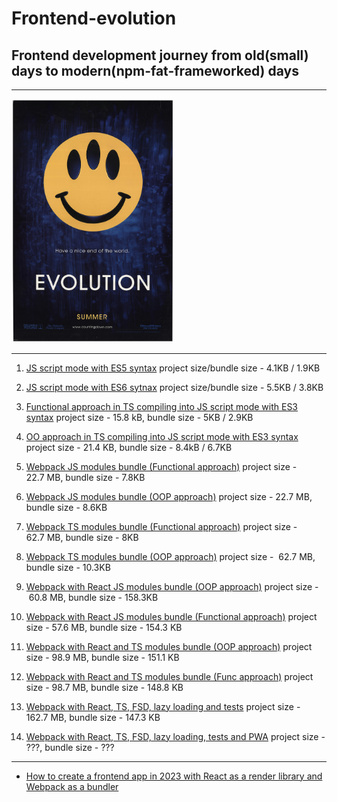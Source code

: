 # Frontend-evolution

## Frontend development journey from old(small) days to modern(npm-fat-frameworked) days

---

<img alt="cover" src="./evo.jpg" width="260" />

---

1. [JS script mode with ES5 syntax](https://github.com/PavPavv/frontend-evolution/tree/main/01_native-web-timer-es5-func) project size/bundle size - 4.1KB / 1.9KB

2. [JS script mode with ES6 sytnax](https://github.com/PavPavv/frontend-evolution/tree/main/02_native-web-timer-es6-class) project size/bundle size - 5.5KB / 3.8KB

3. [Functional approach in TS compiling into JS script mode with ES3 syntax](https://github.com/PavPavv/frontend-evolution/tree/main/03_native-web-timer-func-with-TS) project size - 15.8 kB, bundle size - 5KB / 2.9KB

4. [OO approach in TS compiling into JS script mode with ES3 syntax](https://github.com/PavPavv/frontend-evolution/tree/main/04_native-web-timer-class-with-TS) project size - 21.4 KB, bundle size - 8.4kB / 6.7KB

5. [Webpack JS modules bundle (Functional approach)](https://github.com/PavPavv/frontend-evolution/tree/main/05_webpack-js-timer) project size - 22.7 MB, bundle size - 7.8KB

6. [Webpack JS modules bundle (OOP approach)](https://github.com/PavPavv/frontend-evolution/tree/main/06_webpack-js-timer-class) project size - 22.7 MB, bundle size - 8.6KB

7. [Webpack TS modules bundle (Functional approach)](https://github.com/PavPavv/frontend-evolution/tree/main/07_webpack-ts-timer) project size - 62.7 MB, bundle size - 8KB

8. [Webpack TS modules bundle (OOP approach)](https://github.com/PavPavv/frontend-evolution/tree/main/08_webpack-ts-timer-class) project size -  62.7 MB, bundle size - 10.3KB

9. [Webpack with React JS modules bundle (OOP approach)](https://github.com/PavPavv/frontend-evolution/tree/main/09_webpack-react-js-timer-class) project size -  60.8 MB, bundle size - 158.3KB

10. [Webpack with React JS modules bundle (Functional approach)](https://github.com/PavPavv/frontend-evolution/tree/main/10_webpack-react-js-timer-func) project size - 57.6 MB, bundle size - 154.3 KB

11. [Webpack with React and TS modules bundle (OOP approach)](https://github.com/PavPavv/frontend-evolution/tree/main/11_webpack-react-ts-class-timer) project size - 98.9 MB, bundle size - 151.1 KB

12. [Webpack with React and TS modules bundle (Func approach)](https://github.com/PavPavv/frontend-evolution/tree/main/12_webpack-react-ts-func-timer) project size - 98.7 MB, bundle size - 148.8 KB

13. [Webpack with React, TS, FSD, lazy loading and tests](https://github.com/PavPavv/frontend-evolution/tree/main/13_webpack-ts-fsd-with-tests) project size - 162.7 MB, bundle size - 147.3 KB

14. [Webpack with React, TS, FSD, lazy loading, tests and PWA](https://github.com/PavPavv/frontend-evolution/tree/main/14_webpack-ts-fsd-with-tests-pwa) project size - ???, bundle size - ???

---

- [How to create a frontend app in 2023 with React as a render library and Webpack as a bundler](./start1.md)
